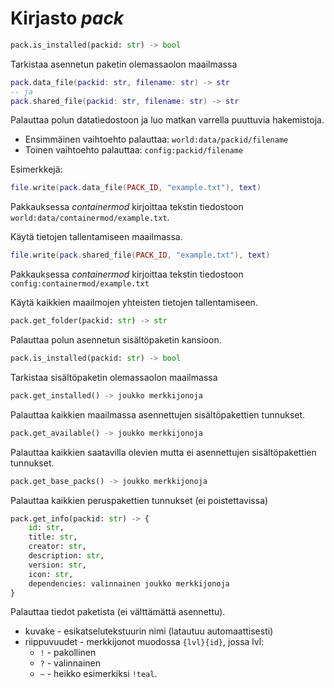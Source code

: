 # Kirjasto *pack*

```python
pack.is_installed(packid: str) -> bool
```

Tarkistaa asennetun paketin olemassaolon maailmassa

```lua
pack.data_file(packid: str, filename: str) -> str
-- ja
pack.shared_file(packid: str, filename: str) -> str
```

Palauttaa polun datatiedostoon
ja luo matkan varrella puuttuvia hakemistoja.

- Ensimmäinen vaihtoehto palauttaa: `world:data/packid/filename`
- Toinen vaihtoehto palauttaa: `config:packid/filename`

Esimerkkejä:
```lua
file.write(pack.data_file(PACK_ID, "example.txt"), text)
```
Pakkauksessa *containermod* kirjoittaa tekstin tiedostoon `world:data/containermod/example.txt`.

Käytä tietojen tallentamiseen maailmassa.

```lua
file.write(pack.shared_file(PACK_ID, "example.txt"), text)
```
Pakkauksessa *containermod* kirjoittaa tekstin tiedostoon `config:containermod/example.txt`

Käytä kaikkien maailmojen yhteisten tietojen tallentamiseen.

```python
pack.get_folder(packid: str) -> str
```

Palauttaa polun asennetun sisältöpaketin kansioon.

```python
pack.is_installed(packid: str) -> bool
```

Tarkistaa sisältöpaketin olemassaolon maailmassa

```python
pack.get_installed() -> joukko merkkijonoja
```

Palauttaa kaikkien maailmassa asennettujen sisältöpakettien tunnukset.

```python
pack.get_available() -> joukko merkkijonoja
```

Palauttaa kaikkien saatavilla olevien mutta ei asennettujen sisältöpakettien tunnukset.

```python
pack.get_base_packs() -> joukko merkkijonoja
```

Palauttaa kaikkien peruspakettien tunnukset (ei poistettavissa)

```python
pack.get_info(packid: str) -> {
	id: str,
	title: str,
	creator: str,
	description: str,
	version: str,
	icon: str,
	dependencies: valinnainen joukko merkkijonoja
}
```

Palauttaa tiedot paketista (ei välttämättä asennettu).
- kuvake - esikatselutekstuurin nimi (latautuu automaattisesti)
- riippuvuudet - merkkijonot muodossa `{lvl}{id}`, jossa lvl:
  - `!` - pakollinen
  - `?` - valinnainen
  - `~` - heikko
  esimerkiksi `!teal`.
